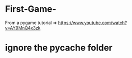 # First-Game-
From a pygame tutorial => https://www.youtube.com/watch?v=AY9MnQ4x3zk

# ignore the __pycache__ folder 


